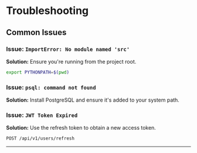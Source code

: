 # Troubleshooting

## Common Issues

### Issue: `ImportError: No module named 'src'`
**Solution:** Ensure you're running from the project root.
```bash
export PYTHONPATH=$(pwd)
```

### Issue: `psql: command not found`
**Solution:** Install PostgreSQL and ensure it's added to your system path.

### Issue: `JWT Token Expired`
**Solution:** Use the refresh token to obtain a new access token.
```bash
POST /api/v1/users/refresh
```

---


